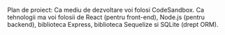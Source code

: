 Plan de proiect:
Ca mediu de dezvoltare voi folosi CodeSandbox.
Ca tehnologii ma voi folosii de React (pentru front-end), Node.js (pentru backend), biblioteca Express, biblioteca Sequelize si SQLite (drept ORM).
